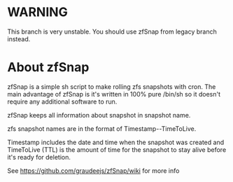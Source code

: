 # WARNING

This branch is very unstable.
You should use zfSnap from legacy branch instead.


# About zfSnap

zfSnap is a simple sh script to make rolling zfs snapshots with cron. The main
advantage of zfSnap is it's written in 100% pure /bin/sh so it doesn't require
any additional software to run.

zfSnap keeps all information about snapshot in snapshot name.

zfs snapshot names are in the format of Timestamp--TimeToLive.

Timestamp includes the date and time when the snapshot was created and
TimeToLive (TTL) is the amount of time for the snapshot to stay alive before
it's ready for deletion.


See https://github.com/graudeejs/zfSnap/wiki for more info
